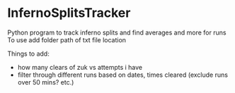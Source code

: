 # InfernoSplitsTracker
Python program to track inferno splits and find averages and more for runs
To use add folder path of txt file location 

Things to add:
- how many clears of zuk vs attempts i have
- filter through different runs based on dates, times cleared (exclude runs over 50 mins? etc.)

